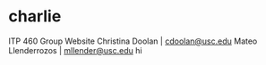 # charlie
ITP 460 Group Website
Christina Doolan | cdoolan@usc.edu
Mateo Llenderrozos | mllender@usc.edu
hi